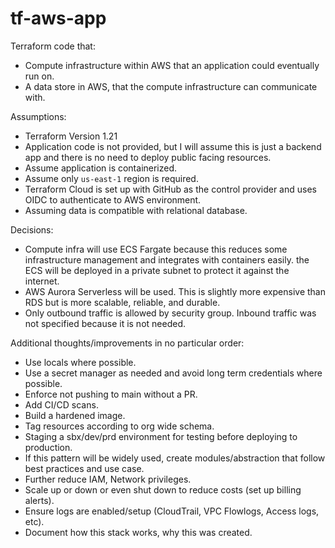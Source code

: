 # tf-aws-app

Terraform code that:

- Compute infrastructure within AWS that an application could eventually run on.
- A data store in AWS, that the compute infrastructure can communicate with.

Assumptions:

- Terraform Version 1.21
- Application code is not provided, but I will assume this is just a backend app and there is no need to deploy public facing resources.
- Assume application is containerized.
- Assume only `us-east-1` region is required.
- Terraform Cloud is set up with GitHub as the control provider and uses OIDC to authenticate to AWS environment.
- Assuming data is compatible with relational database.

Decisions:

- Compute infra will use ECS Fargate because this reduces some infrastructure management and integrates with containers easily. the ECS will be deployed in a private subnet to protect it against the internet.
- AWS Aurora Serverless will be used. This is slightly more expensive than RDS but is more scalable, reliable, and durable.
- Only outbound traffic is allowed by security group. Inbound traffic was not specified because it is not needed.

Additional thoughts/improvements in no particular order:

- Use locals where possible.
- Use a secret manager as needed and avoid long term credentials where possible.
- Enforce not pushing to main without a PR.
- Add CI/CD scans.
- Build a hardened image.
- Tag resources according to org wide schema.
- Staging a sbx/dev/prd environment for testing before deploying to production.
- If this pattern will be widely used, create modules/abstraction that follow best practices and use case.
- Further reduce IAM, Network privileges.
- Scale up or down or even shut down to reduce costs (set up billing alerts).
- Ensure logs are enabled/setup (CloudTrail, VPC Flowlogs, Access logs, etc).
- Document how this stack works, why this was created.
